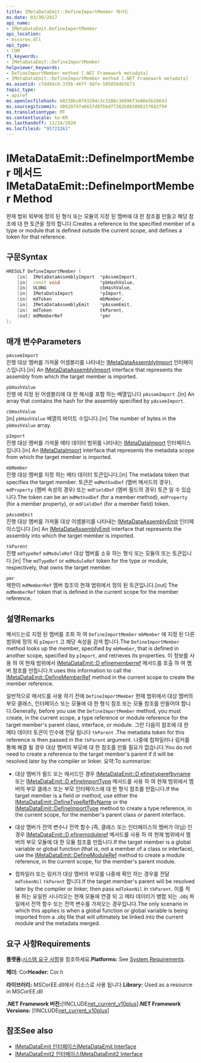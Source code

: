 ```yaml
---
title: IMetaDataEmit::DefineImportMember 메서드
ms.date: 03/30/2017
api_name:
- IMetaDataEmit.DefineImportMember
api_location:
- mscoree.dll
api_type:
- COM
f1_keywords:
- IMetaDataEmit::DefineImportMember
helpviewer_keywords:
- DefineImportMember method [.NET Framework metadata]
- IMetaDataEmit::DefineImportMember method [.NET Framework metadata]
ms.assetid: c7dd94c6-335b-46ff-9dfe-505056db5673
topic_type:
- apiref
ms.openlocfilehash: 60210bc8f93294c3c3380c36096f3e80e5b26643
ms.sourcegitcommit: d8020797a6657d0fbbdff362b80300815f682f94
ms.translationtype: MT
ms.contentlocale: ko-KR
ms.lasthandoff: 11/24/2020
ms.locfileid: "95723261"
---
```

# <a name="imetadataemitdefineimportmember-method"></a><span data-ttu-id="b4c69-102">IMetaDataEmit::DefineImportMember 메서드</span><span class="sxs-lookup"><span data-stu-id="b4c69-102">IMetaDataEmit::DefineImportMember Method</span></span>

<span data-ttu-id="b4c69-103">현재 범위 외부에 정의 된 형식 또는 모듈의 지정 된 멤버에 대 한 참조를 만들고 해당 참조에 대 한 토큰을 정의 합니다.</span><span class="sxs-lookup"><span data-stu-id="b4c69-103">Creates a reference to the specified member of a type or module that is defined outside the current scope, and defines a token for that reference.</span></span>  
  
## <a name="syntax"></a><span data-ttu-id="b4c69-104">구문</span><span class="sxs-lookup"><span data-stu-id="b4c69-104">Syntax</span></span>  
  
```cpp  
HRESULT DefineImportMember (
    [in]  IMetaDataAssemblyImport  *pAssemImport,
    [in]  const void               *pbHashValue,
    [in]  ULONG                    cbHashValue,  
    [in]  IMetaDataImport          *pImport,
    [in]  mdToken                  mbMember,
    [in]  IMetaDataAssemblyEmit    *pAssemEmit,
    [in]  mdToken                  tkParent,
    [out] mdMemberRef              *pmr
);  
```  
  
## <a name="parameters"></a><span data-ttu-id="b4c69-105">매개 변수</span><span class="sxs-lookup"><span data-stu-id="b4c69-105">Parameters</span></span>  

 `pAssemImport`  
 <span data-ttu-id="b4c69-106">진행 대상 멤버를 가져올 어셈블리를 나타내는 [IMetaDataAssemblyImport](imetadataassemblyimport-interface.md) 인터페이스입니다.</span><span class="sxs-lookup"><span data-stu-id="b4c69-106">[in] An [IMetaDataAssemblyImport](imetadataassemblyimport-interface.md) interface that represents the assembly from which the target member is imported.</span></span>  
  
 `pbHashValue`  
 <span data-ttu-id="b4c69-107">진행 에 지정 된 어셈블리에 대 한 해시를 포함 하는 배열입니다 `pAssemImport` .</span><span class="sxs-lookup"><span data-stu-id="b4c69-107">[in] An array that contains the hash for the assembly specified by `pAssemImport`.</span></span>  
  
 `cbHashValue`  
 <span data-ttu-id="b4c69-108">[in] `pbHashValue` 배열의 바이트 수입니다.</span><span class="sxs-lookup"><span data-stu-id="b4c69-108">[in] The number of bytes in the `pbHashValue` array.</span></span>  
  
 `pImport`  
 <span data-ttu-id="b4c69-109">진행 대상 멤버를 가져올 메타 데이터 범위를 나타내는 [IMetaDataImport](imetadataimport-interface.md) 인터페이스입니다.</span><span class="sxs-lookup"><span data-stu-id="b4c69-109">[in] An [IMetaDataImport](imetadataimport-interface.md) interface that represents the metadata scope from which the target member is imported.</span></span>  
  
 `mbMember`  
 <span data-ttu-id="b4c69-110">진행 대상 멤버를 지정 하는 메타 데이터 토큰입니다.</span><span class="sxs-lookup"><span data-stu-id="b4c69-110">[in] The metadata token that specifies the target member.</span></span> <span data-ttu-id="b4c69-111">토큰은 `mdMethodDef` (멤버 메서드의 경우), `mdProperty` (멤버 속성의 경우) 또는 `mdFieldDef` (멤버 필드의 경우) 토큰 일 수 있습니다.</span><span class="sxs-lookup"><span data-stu-id="b4c69-111">The token can be an `mdMethodDef` (for a member method), `mdProperty` (for a member property), or `mdFieldDef` (for a member field) token.</span></span>  
  
 `pAssemEmit`  
 <span data-ttu-id="b4c69-112">진행 대상 멤버를 가져올 대상 어셈블리를 나타내는 [IMetaDataAssemblyEmit](imetadataassemblyemit-interface.md) 인터페이스입니다.</span><span class="sxs-lookup"><span data-stu-id="b4c69-112">[in] An [IMetaDataAssemblyEmit](imetadataassemblyemit-interface.md) interface that represents the assembly into which the target member is imported.</span></span>  
  
 `tkParent`  
 <span data-ttu-id="b4c69-113">진행 `mdTypeRef` `mdModuleRef` 대상 멤버를 소유 하는 형식 또는 모듈의 또는 토큰입니다.</span><span class="sxs-lookup"><span data-stu-id="b4c69-113">[in] The `mdTypeRef` or `mdModuleRef` token for the type or module, respectively, that owns the target member.</span></span>  
  
 `pmr`  
 <span data-ttu-id="b4c69-114">제한이 `mdMemberRef` 멤버 참조의 현재 범위에서 정의 된 토큰입니다.</span><span class="sxs-lookup"><span data-stu-id="b4c69-114">[out] The `mdMemberRef` token that is defined in the current scope for the member reference.</span></span>  
  
## <a name="remarks"></a><span data-ttu-id="b4c69-115">설명</span><span class="sxs-lookup"><span data-stu-id="b4c69-115">Remarks</span></span>  

 <span data-ttu-id="b4c69-116">메서드는로 지정 된 멤버를 조회 하 여 `DefineImportMember` `mbMember` 에 지정 된 다른 범위에 정의 되 `pImport` 고 해당 속성을 검색 합니다.</span><span class="sxs-lookup"><span data-stu-id="b4c69-116">The `DefineImportMember` method looks up the member, specified by `mbMember`, that is defined in another scope, specified by `pImport`, and retrieves its properties.</span></span> <span data-ttu-id="b4c69-117">이 정보를 사용 하 여 현재 범위에서 [IMetaDataEmit::D efinememberref](imetadataemit-definememberref-method.md) 메서드를 호출 하 여 멤버 참조를 만듭니다.</span><span class="sxs-lookup"><span data-stu-id="b4c69-117">It uses this information to call the [IMetaDataEmit::DefineMemberRef](imetadataemit-definememberref-method.md) method in the current scope to create the member reference.</span></span>  
  
 <span data-ttu-id="b4c69-118">일반적으로 메서드를 사용 하기 전에 `DefineImportMember` 현재 범위에서 대상 멤버의 부모 클래스, 인터페이스 또는 모듈에 대 한 형식 참조 또는 모듈 참조를 만들어야 합니다.</span><span class="sxs-lookup"><span data-stu-id="b4c69-118">Generally, before you use the `DefineImportMember` method, you must create, in the current scope, a type reference or module reference for the target member's parent class, interface, or module.</span></span> <span data-ttu-id="b4c69-119">그런 다음이 참조에 대 한 메타 데이터 토큰이 인수에 전달 됩니다 `tkParent` .</span><span class="sxs-lookup"><span data-stu-id="b4c69-119">The metadata token for this reference is then passed in the `tkParent` argument.</span></span> <span data-ttu-id="b4c69-120">나중에 컴파일러나 링커를 통해 해결 될 경우 대상 멤버의 부모에 대 한 참조를 만들 필요가 없습니다.</span><span class="sxs-lookup"><span data-stu-id="b4c69-120">You do not need to create a reference to the target member's parent if it will be resolved later by the compiler or linker.</span></span> <span data-ttu-id="b4c69-121">요약:</span><span class="sxs-lookup"><span data-stu-id="b4c69-121">To summarize:</span></span>  
  
- <span data-ttu-id="b4c69-122">대상 멤버가 필드 또는 메서드인 경우 [IMetaDataEmit::D efinetyperefbyname](imetadataemit-definetyperefbyname-method.md) 또는 [IMetaDataEmit::D efineImportType](imetadataemit-defineimporttype-method.md) 메서드를 사용 하 여 현재 범위에서 멤버의 부모 클래스 또는 부모 인터페이스에 대 한 형식 참조를 만듭니다.</span><span class="sxs-lookup"><span data-stu-id="b4c69-122">If the target member is a field or method, use either the [IMetaDataEmit::DefineTypeRefByName](imetadataemit-definetyperefbyname-method.md) or the [IMetaDataEmit::DefineImportType](imetadataemit-defineimporttype-method.md) method to create a type reference, in the current scope, for the member's parent class or parent interface.</span></span>  
  
- <span data-ttu-id="b4c69-123">대상 멤버가 전역 변수나 전역 함수 (즉, 클래스 또는 인터페이스의 멤버가 아님) 인 경우 [IMetaDataEmit::D efinemoduleref](imetadataemit-definemoduleref-method.md) 메서드를 사용 하 여 현재 범위에서 멤버의 부모 모듈에 대 한 모듈 참조를 만듭니다.</span><span class="sxs-lookup"><span data-stu-id="b4c69-123">If the target member is a global variable or global function (that is, not a member of a class or interface), use the [IMetaDataEmit::DefineModuleRef](imetadataemit-definemoduleref-method.md) method to create a module reference, in the current scope, for the member's parent module.</span></span>  
  
- <span data-ttu-id="b4c69-124">컴파일러 또는 링커가 대상 멤버의 부모를 나중에 확인 하는 경우를 전달 `mdTokenNil` `tkParent` 합니다.</span><span class="sxs-lookup"><span data-stu-id="b4c69-124">If the target member's parent will be resolved later by the compiler or linker, then pass `mdTokenNil` in `tkParent`.</span></span> <span data-ttu-id="b4c69-125">이를 적용 하는 유일한 시나리오는 현재 모듈에 연결 되 고 메타 데이터가 병합 되는 .obj 파일에서 전역 함수 또는 전역 변수를 가져오는 경우입니다.</span><span class="sxs-lookup"><span data-stu-id="b4c69-125">The only scenario in which this applies is when a global function or global variable is being imported from a .obj file that will ultimately be linked into the current module and the metadata merged.</span></span>  
  
## <a name="requirements"></a><span data-ttu-id="b4c69-126">요구 사항</span><span class="sxs-lookup"><span data-stu-id="b4c69-126">Requirements</span></span>  

 <span data-ttu-id="b4c69-127">**플랫폼:**[시스템 요구 사항](../../get-started/system-requirements.md)을 참조하세요.</span><span class="sxs-lookup"><span data-stu-id="b4c69-127">**Platforms:** See [System Requirements](../../get-started/system-requirements.md).</span></span>  
  
 <span data-ttu-id="b4c69-128">**헤더:** Cor</span><span class="sxs-lookup"><span data-stu-id="b4c69-128">**Header:** Cor.h</span></span>  
  
 <span data-ttu-id="b4c69-129">**라이브러리:** MSCorEE.dll에서 리소스로 사용 됩니다.</span><span class="sxs-lookup"><span data-stu-id="b4c69-129">**Library:** Used as a resource in MSCorEE.dll</span></span>  
  
 <span data-ttu-id="b4c69-130">**.NET Framework 버전:**[!INCLUDE[net_current_v10plus](../../../../includes/net-current-v10plus-md.md)]</span><span class="sxs-lookup"><span data-stu-id="b4c69-130">**.NET Framework Versions:** [!INCLUDE[net_current_v10plus](../../../../includes/net-current-v10plus-md.md)]</span></span>  
  
## <a name="see-also"></a><span data-ttu-id="b4c69-131">참조</span><span class="sxs-lookup"><span data-stu-id="b4c69-131">See also</span></span>

- [<span data-ttu-id="b4c69-132">IMetaDataEmit 인터페이스</span><span class="sxs-lookup"><span data-stu-id="b4c69-132">IMetaDataEmit Interface</span></span>](imetadataemit-interface.md)
- [<span data-ttu-id="b4c69-133">IMetaDataEmit2 인터페이스</span><span class="sxs-lookup"><span data-stu-id="b4c69-133">IMetaDataEmit2 Interface</span></span>](imetadataemit2-interface.md)
